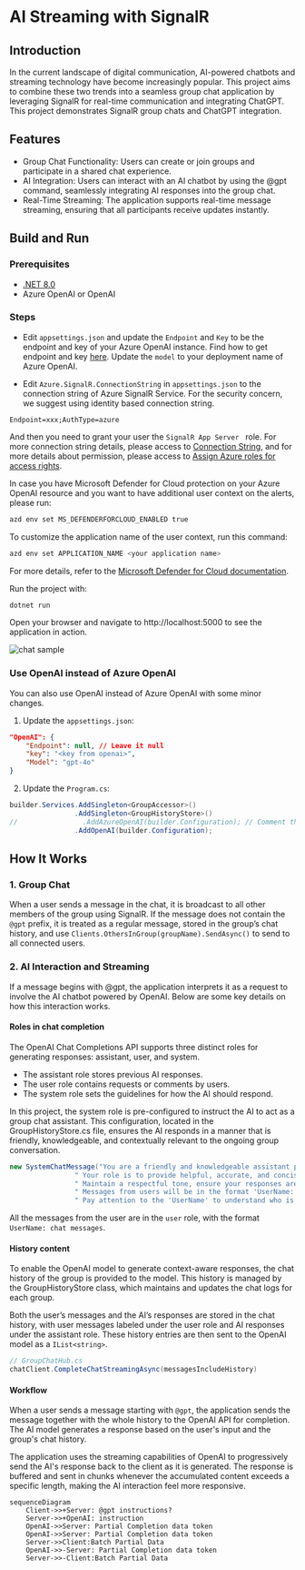 # AI Streaming with SignalR

## Introduction

In the current landscape of digital communication, AI-powered chatbots and streaming technology have become increasingly popular.
This project aims to combine these two trends into a seamless group chat application by leveraging SignalR for real-time communication and integrating ChatGPT.
This project demonstrates SignalR group chats and ChatGPT integration.

## Features

- Group Chat Functionality: Users can create or join groups and participate in a shared chat experience.
- AI Integration: Users can interact with an AI chatbot by using the @gpt command, seamlessly integrating AI responses into the group chat.
- Real-Time Streaming: The application supports real-time message streaming, ensuring that all participants receive updates instantly.

## Build and Run

### Prerequisites

- [.NET 8.0](https://dotnet.microsoft.com/download/dotnet/8.0)
- Azure OpenAI or OpenAI

### Steps

- Edit `appsettings.json` and update the `Endpoint` and `Key` to be the endpoint and key of your Azure OpenAI instance. Find how to get endpoint and key [here](https://learn.microsoft.com/azure/ai-services/openai/chatgpt-quickstart?tabs=command-line%2Cpython-new&pivots=programming-language-csharp#retrieve-key-and-endpoint).
Update the `model` to your deployment name of Azure OpenAI.

- Edit `Azure.SignalR.ConnectionString` in `appsettings.json` to the connection string of Azure SignalR Service. For the security concern, we suggest using
identity based connection string.

```
Endpoint=xxx;AuthType=azure
```

And then you need to grant your user the `SignalR App Server ` role. For more connection string details, please access to [Connection String](https://learn.microsoft.com/en-us/azure/azure-signalr/concept-connection-string), and for more details about permission, please access to [Assign Azure roles for access rights](https://learn.microsoft.com/azure/azure-signalr/signalr-concept-authorize-azure-active-directory#assign-azure-roles-for-access-rights).

In case you have Microsoft Defender for Cloud protection on your Azure OpenAI resource and you want to have additional user context on the alerts,
please run:

```bash
azd env set MS_DEFENDERFORCLOUD_ENABLED true
```

To customize the application name of the user context, run this command:

```bash
azd env set APPLICATION_NAME <your application name>
```

For more details, refer to the [Microsoft Defender for Cloud documentation](https://learn.microsoft.com/azure/defender-for-cloud/gain-end-user-context-ai).


Run the project with:

```bash
dotnet run
```

Open your browser and navigate to http://localhost:5000 to see the application in action.

![chat sample](./images/chat.jpg)

### Use OpenAI instead of Azure OpenAI

You can also use OpenAI instead of Azure OpenAI with some minor changes.

1. Update the `appsettings.json`:

```json
"OpenAI": {
    "Endpoint": null, // Leave it null
    "key": "<key from openai>",
    "Model": "gpt-4o"
}
```

2. Update the `Program.cs`:

```csharp
builder.Services.AddSingleton<GroupAccessor>()
                .AddSingleton<GroupHistoryStore>()
//                .AddAzureOpenAI(builder.Configuration); // Comment this line and add the below line
                .AddOpenAI(builder.Configuration);
```

## How It Works

### 1. Group Chat

When a user sends a message in the chat, it is broadcast to all other members of the group using SignalR. If the message does not contain the `@gpt` prefix, it is treated as a regular message, stored in the group’s chat history, and use `Clients.OthersInGroup(groupName).SendAsync()` to send to all connected users.

### 2. AI Interaction and Streaming

If a message begins with @gpt, the application interprets it as a request to involve the AI chatbot powered by OpenAI. Below are some key details on how this interaction works.

#### Roles in chat completion

The OpenAI Chat Completions API supports three distinct roles for generating responses: assistant, user, and system.

- The assistant role stores previous AI responses.
- The user role contains requests or comments by users.
- The system role sets the guidelines for how the AI should respond.

In this project, the system role is pre-configured to instruct the AI to act as a group chat assistant. This configuration, located in the GroupHistoryStore.cs file, ensures the AI responds in a manner that is friendly, knowledgeable, and contextually relevant to the ongoing group conversation.

```csharp
new SystemChatMessage("You are a friendly and knowledgeable assistant participating in a group discussion." +
                " Your role is to provide helpful, accurate, and concise information when addressed." +
                " Maintain a respectful tone, ensure your responses are clear and relevant to the group's ongoing conversation, and assist in facilitating productive discussions." +
                " Messages from users will be in the format 'UserName: chat messages'." +
                " Pay attention to the 'UserName' to understand who is speaking and tailor your responses accordingly."),
```

All the messages from the user are in the `user` role, with the format `UserName: chat messages`.


#### History content

To enable the OpenAI model to generate context-aware responses, the chat history of the group is provided to the model. This history is managed by the GroupHistoryStore class, which maintains and updates the chat logs for each group.

Both the user’s messages and the AI’s responses are stored in the chat history, with user messages labeled under the user role and AI responses under the assistant role. These history entries are then sent to the OpenAI model as a `IList<string>`.

```csharp
// GroupChatHub.cs
chatClient.CompleteChatStreamingAsync(messagesIncludeHistory)
```

#### Workflow

When a user sends a message starting with `@gpt`, the application sends the message together with the whole history to the OpenAI API for completion. The AI model generates a response based on the user's input and the group's chat history.

The application uses the streaming capabilities of OpenAI to progressively send the AI's response back to the client as it is generated. The response is buffered and sent in chunks whenever the accumulated content exceeds a specific length, making the AI interaction feel more responsive.

```mermaid
sequenceDiagram
    Client->>+Server: @gpt instructions?
    Server->>+OpenAI: instruction
    OpenAI->>Server: Partial Completion data token
    OpenAI->>Server: Partial Completion data token
    Server->>Client:Batch Partial Data
    OpenAI->>-Server: Partial Completion data token
    Server->>-Client:Batch Partial Data
```
